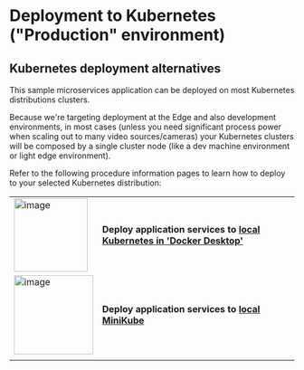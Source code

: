# Deployment to Kubernetes ("Production" environment)

## Kubernetes deployment alternatives 

This sample microservices application can be deployed on most Kubernetes distributions clusters. 

Because we're targeting deployment at the Edge and also development environments, in most cases (unless you need significant process power when scaling out to many video sources/cameras) your Kubernetes clusters will be composed by a single cluster node (like a dev machine environment or light edge environment). 

Refer to the following procedure information pages to learn how to deploy to your selected Kubernetes distribution:

| | |
|--------|--------|
| <img width="130" alt="image" src="https://user-images.githubusercontent.com/1712635/214690304-eca6fc41-b4d5-4122-bf0c-47c5dc955da3.png"> | **Deploy application services to [local Kubernetes in 'Docker Desktop'](/docs/K8S_IN_DOCKER_DESKTOP_DEPLOYMENT.MD)** |
| <img width="140" alt="image" src="https://user-images.githubusercontent.com/1712635/214690383-05f86a79-3edd-4b7e-af46-4889273e9910.png"> | **Deploy application services to [local MiniKube](/docs/K8S-MINIKUBE_DEPLOYMENT.MD)** |
| | |





